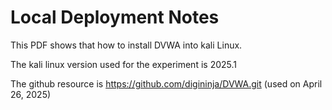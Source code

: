 # Local Deployment Notes

This PDF shows that how to install DVWA into kali Linux.

The kali linux version used for the experiment is 2025.1 

The github resource is https://github.com/digininja/DVWA.git (used on April 26, 2025)
